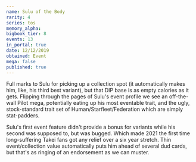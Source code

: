 ```yaml
---
name: Sulu of the Body
rarity: 4
series: tos
memory_alpha:
bigbook_tier: 8
events: 13
in_portal: true
date: 12/12/2019
obtained: Event
mega: false
published: true
---
```


Full marks to Sulu for picking up a collection spot (it automatically makes him, like, his third best variant), but that DIP base is as empty calories as it gets. Flipping through the pages of Sulu's event profile we see an off-the-wall Pilot mega, potentially eating up his most eventable trait, and the ugly, stock-standard trait set of Human/Starfleet/Federation which are simply stat-padders.

Sulu's first event feature didn't provide a bonus for variants while his second was supposed to, but was bugged. Which made 2021 the first time long-suffering Takei fans got any relief over a six year stretch. Thin event/collection value automatically puts him ahead of several dud cards, but that's as ringing of an endorsement as we can muster.
